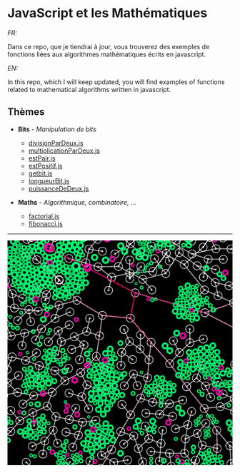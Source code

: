 # JavaScript et les Mathématiques

_FR:_ 

Dans ce repo, que je tiendrai à jour, vous trouverez des exemples de fonctions liées aux algorithmes mathématiques écrits en javascript.

_EN:_

In this repo, which I will keep updated, you will find examples of functions related to mathematical algorithms written in javascript.

## Thèmes

  * **Bits** - _Manipulation de bits_
  
    * [divisionParDeux.js](/Bits/divisionParDeux.js)
    * [multiplicationParDeux.js](/Bits/multiplicationParDeux.js)
    * [estPair.js](/Bits/estPair.js)
    * [estPositif.js](/Bits/estPositif.js)
    * [getbit.js](/Bits/getbit.js)
    * [longueurBit.js](/Bits/longueurBit.js)
    * [puissanceDeDeux.js](/Bits/puissanceDeDeux.js)
    
  * **Maths** - _Algorithmique, combinatoire, ..._
  
    * [factorial.js](/Maths/factorial.js)
    * [fibonacci.js](/Maths/fibonacci.js)

---

![thumbnail](./img/thumbnail.jpg)
